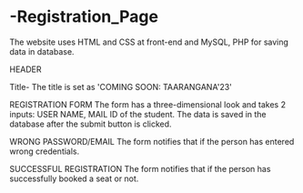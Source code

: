 # -Registration_Page
The website uses HTML and CSS at front-end and MySQL, PHP for saving data in database.

HEADER

Title- The title is set as 'COMING SOON: TAARANGANA'23'

REGISTRATION FORM
The form has a three-dimensional look and takes 2 inputs: USER NAME, MAIL ID of the student. The data is saved in the database after the submit button is clicked.
 
WRONG PASSWORD/EMAIL
The form notifies that if the person has entered wrong credentials.

SUCCESSFUL REGISTRATION
The form notifies that if the person has successfully booked a seat or not.

